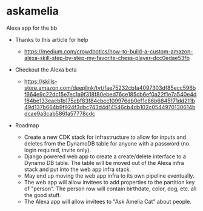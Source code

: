 # askamelia
Alexa app for the bb

* Thanks to this article for help
    - https://medium.com/crowdbotics/how-to-build-a-custom-amazon-alexa-skill-step-by-step-my-favorite-chess-player-dcc0edae53fb

* Checkout the Alexa beta
	- https://skills-store.amazon.com/deeplink/tvt/fae75232cbfa4097303df85ecc596bf664e9c22dc15e7ec1a9f318f80ebed76ce185cb6ef0a22f1e7a540e4df84be133eacb1b175cbf83f84cbcc109976db0ef1c86b6845171dd211b49d137b664b9f924f3dbc743d4d14546cb4db102c0544970130614bdcae9a3cab586fa57778cdc

* Roadmap
    - Create a new CDK stack for infrastructure to allow for inputs and deletes from the DynamoDB table for anyone with a password (no login required, invite only).
    - Django powered web app to create a create/delete interface to a Dynamo DB table. The table will be moved out of the Alexa infra stack and put into the web app infra stack.
    - May end up moving the web app infra to its own pipeline eventually.
    - The web app will allow invitees to add properties to the partition key of "person". The person row will contain birthdate, color, dog, etc. all the good stuff.
    - The Alexa app will allow invitees to "Ask Amelia Cat" about people.